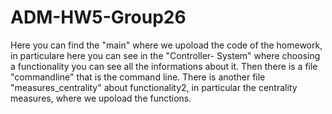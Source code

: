 # ADM-HW5-Group26
Here you can find the "main" where we upoload the code of the homework, in particulare here you can see in the "Controller- System" where choosing a functionality you can see all the informations about it. Then there is a file "commandline" that is the command line. There is another file "measures_centrality" about functionality2, in particular the centrality measures, where we upoload the functions.

